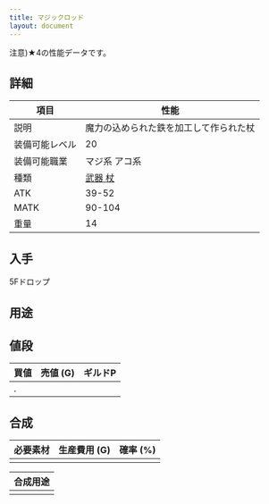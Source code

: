 ```yaml
---
title: マジックロッド
layout: document
---
```

注意)★4の性能データです。

## 詳細

|項目|性能|
|---|---|
|説明|魔力の込められた鉄を加工して作られた杖|
|装備可能レベル|20|
|装備可能職業|マジ系 アコ系|
|種類|[武器 杖](武器(杖))|
|ATK|39-52|
|MATK|90-104|
|重量|14|

## 入手

5Fドロップ

## 用途


## 値段

|買値|売値 (G)|ギルドP|
|---|---|---|
|.|||

## 合成

|必要素材|生産費用 (G)|確率 (%)|
|---|---|---|
||||

|合成用途|
|---|
||
